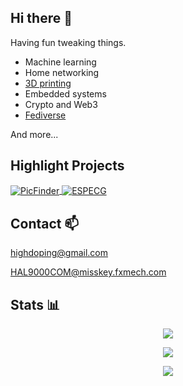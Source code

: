 ## Hi there 👋

Having fun tweaking things.

- Machine learning
- Home networking
- [3D printing](https://www.printables.com/@HighDoping)
- Embedded systems
- Crypto and Web3
- [Fediverse](https://misskey.fxmech.com/@HAL9000COM)

And more...

## Highlight Projects

<a href="https://github.com/HighDoping/PicFinder">
  <img align="center" src="https://github-readme-stats.vercel.app/api/pin/?username=HighDoping&repo=PicFinder&show_icons=true&description_lines_count=2" alt="PicFinder" />
</a>

<a href="https://github.com/HighDoping/ESPECG">
  <img align="center" src="https://github-readme-stats.vercel.app/api/pin/?username=HighDoping&repo=ESPECG&show_icons=true&description_lines_count=2" alt="ESPECG" />
</a>

## Contact 📫

[highdoping@gmail.com](mailto:highdoping@gmail.com)

[HAL9000COM@misskey.fxmech.com](https://misskey.fxmech.com/@HAL9000COM)

## Stats 📊
<p align="center">
<picture>
  <source
    srcset="https://github-readme-stats.vercel.app/api?username=HighDoping&show_icons=true&theme=dark&card_width=500"
    media="(prefers-color-scheme: dark)"
  />
  <source
    srcset="https://github-readme-stats.vercel.app/api?username=HighDoping&show_icons=true&card_width=500"
    media="(prefers-color-scheme: light), (prefers-color-scheme: no-preference)"
  />
  <img src="https://github-readme-stats.vercel.app/api?username=HighDoping&show_icons=true&card_width=500" />
</picture>
</p>
  
<p align="center">
<picture>
  <source
    srcset="https://github-readme-stats.vercel.app/api/top-langs/?username=HighDoping&size_weight=0.5&count_weight=0.5&layout=compact&theme=dark&card_width=500"
    media="(prefers-color-scheme: dark)"
  />
  <source
    srcset="https://github-readme-stats.vercel.app/api/top-langs/?username=HighDoping&size_weight=0.5&count_weight=0.5&layout=compact&card_width=500"
    media="(prefers-color-scheme: light), (prefers-color-scheme: no-preference)"
  />
  <img src="https://github-readme-stats.vercel.app/api/top-langs/?username=HighDoping&size_weight=0.5&count_weight=0.5&layout=compact&card_width=500" />
</picture>
</p>

<p align="center">
<picture>
  <source
    srcset="https://www.boincstats.com/signature/-1/bam/38212/sig.png"
  />
  <img src="https://www.boincstats.com/signature/-1/bam/38212/sig.png" />
</picture>
</p>